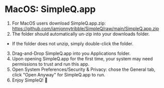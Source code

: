 # MacOS: SimpleQ.app
1) For MacOS users download SimpleQ.app.zip: https://github.com/iamjonnytribble/SimpleQ/raw/main/SimpleQ.app.zip
2) The folder should automatically un-zip into your downloads folder.
  - If the folder does not unzip, simply double-click the folder.
3) Drag-and-Drop SimpleQ.app into you Applications folder.
4) Upon opening SimpleQ.app for the first time, your system may need permissions to trust and run this app.
5) Open System Preferences/Security & Privacy: chose the General tab, click "Open Anyway" for SimpleQ.app to run.
6) Enjoy SimpleQ! 🚀
